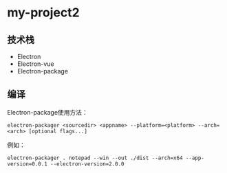 # my-project2

## 技术栈

- Electron
- Electron-vue
- Electron-package



## 编译

Electron-package使用方法：

`electron-packager <sourcedir> <appname> --platform=<platform> --arch=<arch> [optional flags...]`

例如：

`electron-packager . notepad --win --out ./dist --arch=x64 --app-version=0.0.1 --electron-version=2.0.0`

